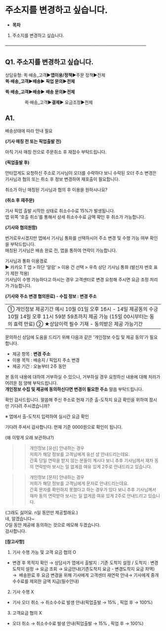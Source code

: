# 주소지를 변경하고 싶습니다.

* **목차**

1. 주소지를 변경하고 싶습니다.

──────────────────────────────────────────────

**Q1. 주소지를 변경하고 싶습니다.**
-----------------------

상담유형: 퀵·배송\_고객▶**앱이용/정책**▶주문 정책▶전체   
**퀵·배송\_고객▶배송▶ 픽업 문의▶전체**

**퀵·배송\_고객▶배송▶ 배송 문의▶전체**

                퀵·배송\_고객▶**결제**▶ 요금조정▶전체

**A1.**
-------

배송상태에 따라 안내 필요

**(기사 매칭 전 또는 픽업출발 전)**

아직 기사 매칭 전으로 주문취소 후 재접수 부탁드립니다.

**(픽업출발 후)**

안타깝게도 요청하신 주소로 기사님이 오더를 수락하다 보니 수락된 오더 주소 변경은 기사님과 협의 또는 취소 후 정보 변경하여 재호출이 필요합니다.

취소가 아닌 매칭된 기사님과 협의 후 이용을 원하시나요?

**(취소 후 재주문)**

기사 픽업 출발 시작한 상태로 취소수수료 15%가 발생됩니다.  
앱 위쪽 ‘호출 취소’를 통해서 상세 취소수수료 금액 확인 후 취소가 가능합니다.

**(기사와 협의원함)**

번거로우시겠지만 앱에서 기사님 통화를 선택하시어 주소 변경 및 수행 가능 여부 확인을 부탁드립니다.   
매칭된 기사님은 배송 완료 전, 앱을 통하여 연락이 가능합니다.

기사님과 통화 이용경로   
▶ 카카오 T 앱 > 하단 ‘알람’ > 이용 건 선택 > 우측 상단 기사님 통화 (발신자 번호 표기 제한 적용)  
기사님이 수행 가능하다고 하시는 경우 고객센터로 변경 요청해 주시면 요금 조정 처리가 가능합니다.

**(기사와 주소 변경 협의완료) - 수집 정보 : 변경 주소**

|  |
| --- |
| ① 개인정보 제공기간 예시 10월 01일 오후 16시 - 14일 제공동의 수긍  10월 14일 오후 11시 59분 59초까지 제공 가능 (15일 00시부터는 동의 효력 만료)  ② ★상담이력 필수 기재 - 동의받은 제공 가능기간 |

문의하신 상담에 도움을 드리기 위해 다음과 같은 '개인정보 수집 및 제공 동의'가 필요합니다.

- 제공 항목 : **변경 주소**  
- 이용 목적 : 배송지 / 픽업지 주소 변경   
- 제공 기간 : 오늘부터 2주 동안

본 동의 내용에 대하여 거부하실 수 있으나, 거부하실 경우 요청하신 내용에 대해 처리가 어려운 점 양해 부탁드립니다.  
**개인정보 수집 및 제공에 동의하신다면 변경이 필요한 주소** 말씀 부탁드립니다.

확인 감사드립니다. 말씀해 주신 주소로 현재 기준 출-도착지 요금 확인을 위하여 잠시만 기다려 주시겠습니까?

※ 앱에서 출-도착지 입력하여 실시간 요금 확인

기다려 주셔서 감사합니다. 현재 기준 0000원으로 확인이 됩니다.

(왜 이렇게 오래 보관하냐?)   
>> 개인정보 [유선] 안내하는 경우  
저희가 해당 정보를 고객님에게 유선 상 안내드리는데요.   
간혹 당일 연락을 받지 않는 분들이 계시다 보니 추후 기사님께서 재차 동의 연락받아 보시는 일 없게끔 여유 있게 2주로 안내드리고 있습니다.

>> 개인정보 [문자] 안내하는 경우  
저희가 해당 정보를 고객님에게 문자로 안내드리는데요.   
간혹 문자를 확인하지 못했다고 하는 경우가 있다 보니 추후 기사님께서 재차 동의 연락받아 보시는 일 없게끔 여유 있게 2주로 안내드리고 있습니다.

(그래도 싫어요. n일 동안만 제공할래요.)  
네, 알겠습니다~   
O일 동안 제공에 동의하는 것으로 메모해 두겠습니다.   
감사합니다.

**[참고사항]**

1) 기사 수행 가능 및 고객 요금 협의 O

* 변경 후 목적지 확인 → 상담사가 앱에서 출발지 : 기존 도착지 설정 / 도착지 : 변경 도착지 설정 → 요금 조회 → 요금안내(기존도착지 요금 - 변경도착지 요금 차액) →  배송완료 후 요금 변경을 위해 기사에게 고객센터 재연락 안내→ 기사에게 중개수수료를 제외한 금액 지급(필수안내)

2) 기사 수행 X

* 기사 오더 취소 → 취소수수료 발생 안내(픽업출발 → 15% , 픽업 후 → 100%)

3) 고객요금 협의 X

* 오더 취소 → 취소수수료 발생 안내(픽업출발 → 15% , 픽업 후 → 100%)